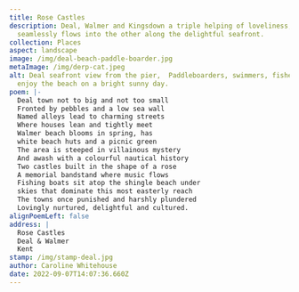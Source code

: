 ```yaml
---
title: Rose Castles
description: Deal, Walmer and Kingsdown a triple helping of loveliness, one
  seamlessly flows into the other along the delightful seafront.
collection: Places
aspect: landscape
image: /img/deal-beach-paddle-boarder.jpg
metaImage: /img/derp-cat.jpeg
alt: Deal seafront view from the pier,  Paddleboarders, swimmers, fishermen
  enjoy the beach on a bright sunny day.
poem: |-
  Deal town not to big and not too small
  Fronted by pebbles and a low sea wall
  Named alleys lead to charming streets 
  Where houses lean and tightly meet
  Walmer beach blooms in spring, has 
  white beach huts and a picnic green
  The area is steeped in villainous mystery 
  And awash with a colourful nautical history
  Two castles built in the shape of a rose 
  A memorial bandstand where music flows
  Fishing boats sit atop the shingle beach under
  skies that dominate this most easterly reach
  The towns once punished and harshly plundered
  Lovingly nurtured, delightful and cultured.
alignPoemLeft: false
address: |
  Rose Castles
  Deal & Walmer
  Kent
stamp: /img/stamp-deal.jpg
author: Caroline Whitehouse
date: 2022-09-07T14:07:36.660Z
---
```

